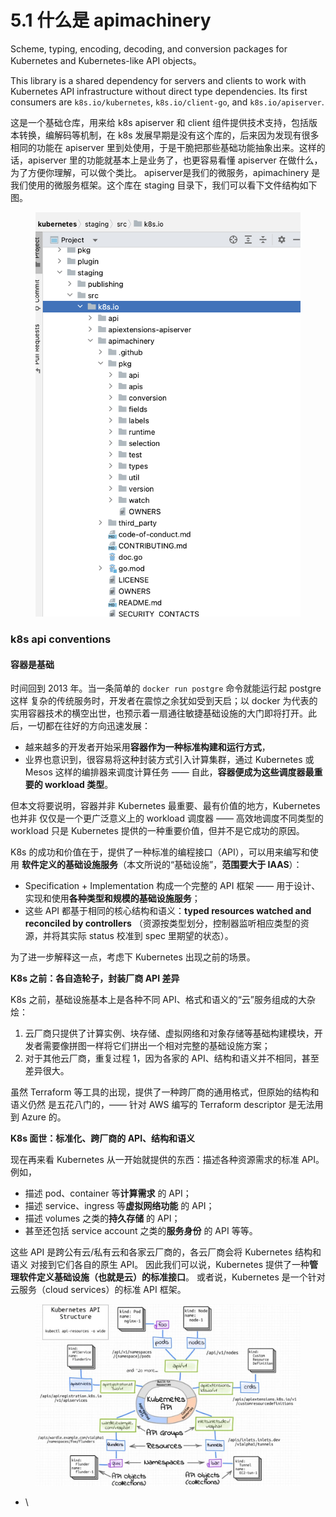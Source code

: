 # 5.1 什么是 apimachinery




Scheme, typing, encoding, decoding, and conversion packages for Kubernetes and Kubernetes-like API objects。

This library is a shared dependency for servers and clients to work with Kubernetes API infrastructure without direct type dependencies. Its first consumers are `k8s.io/kubernetes`, `k8s.io/client-go`, and `k8s.io/apiserver`.



这是一个基础仓库，用来给 k8s apiserver 和 client 组件提供技术支持，包括版本转换，编解码等机制，在 k8s 发展早期是没有这个库的，后来因为发现有很多相同的功能在 apiserver 里到处使用，于是干脆把那些基础功能抽象出来。这样的话，apiserver 里的功能就基本上是业务了，也更容易看懂 apiserver 在做什么，为了方便你理解，可以做个类比。 apiserver是我们的微服务，apimachinery 是我们使用的微服务框架。这个库在 staging 目录下，我们可以看下文件结构如下图。

<figure><img src="../../.gitbook/assets/截屏2024-08-16 10.49.59.png" alt=""><figcaption></figcaption></figure>

### k8s api conventions



#### 容器是基础

时间回到 2013 年。当一条简单的 `docker run postgre` 命令就能运行起 postgre 这样 复杂的传统服务时，开发者在震惊之余犹如受到天启；以 docker 为代表的实用容器技术的横空出世，也预示着一扇通往敏捷基础设施的大门即将打开。此后，一切都在往好的方向迅速发展：

* 越来越多的开发者开始采用**容器作为一种标准构建和运行方式**，
* 业界也意识到，很容易将这种封装方式引入计算集群，通过 Kubernetes 或 Mesos 这样的编排器来调度计算任务 —— 自此，**容器便成为这些调度器最重要的 workload 类型**。

但本文将要说明，容器并非 Kubernetes 最重要、最有价值的地方，Kubernetes 也并非 仅仅是一个更广泛意义上的 workload 调度器 —— 高效地调度不同类型的 workload 只是 Kubernetes 提供的一种重要价值，但并不是它成功的原因。

K8s 的成功和价值在于，提供了一种标准的编程接口（API），可以用来编写和使用 **软件定义的基础设施服务**（本文所说的“基础设施”，**范围要大于 IAAS**）：

* Specification + Implementation 构成一个完整的 API 框架 —— 用于设计、实现和使用**各种类型和规模的基础设施服务**；
* 这些 API 都基于相同的核心结构和语义：**typed resources watched and reconciled by controllers** （资源按类型划分，控制器监听相应类型的资源，并将其实际 status 校准到 spec 里期望的状态）。

为了进一步解释这一点，考虑下 Kubernetes 出现之前的场景。

**K8s 之前：各自造轮子，封装厂商 API 差异**

K8s 之前，基础设施基本上是各种不同 API、格式和语义的“云”服务组成的大杂烩：

1. 云厂商只提供了计算实例、块存储、虚拟网络和对象存储等基础构建模块，开发者需要像拼图一样将它们拼出一个相对完整的基础设施方案；
2. 对于其他云厂商，重复过程 1，因为各家的 API、结构和语义并不相同，甚至差异很大。

虽然 Terraform 等工具的出现，提供了一种跨厂商的通用格式，但原始的结构和语义仍然 是五花八门的，—— 针对 AWS 编写的 Terraform descriptor 是无法用到 Azure 的。

**K8s 面世：标准化、跨厂商的 API、结构和语义**

现在再来看 Kubernetes 从一开始就提供的东西：描述各种资源需求的标准 API。例如，

* 描述 pod、container 等**计算需求** 的 API；
* 描述 service、ingress 等**虚拟网络功能** 的 API；
* 描述 volumes 之类的**持久存储** 的 API；
* 甚至还包括 service account 之类的**服务身份** 的 API 等等。

这些 API 是跨公有云/私有云和各家云厂商的，各云厂商会将 Kubernetes 结构和语义 对接到它们各自的原生 API。 因此我们可以说，Kubernetes 提供了一种**管理软件定义基础设施（也就是云）的标准接口**。 或者说，Kubernetes 是一个针对云服务（cloud services）的标准 API 框架。

<figure><img src="../../.gitbook/assets/image.png" alt=""><figcaption></figcaption></figure>





* \

